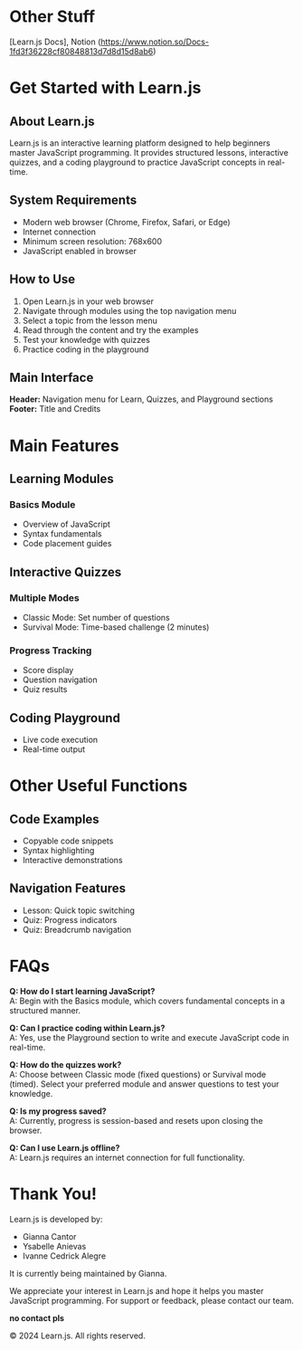 # Other Stuff
[Learn.js Docs], Notion (https://www.notion.so/Docs-1fd3f36228cf80848813d7d8d15d8ab6)

# Get Started with Learn.js
## About Learn.js
Learn.js is an interactive learning platform designed to help beginners master JavaScript programming. It provides structured lessons, interactive quizzes, and a coding playground to practice JavaScript concepts in real-time.

## System Requirements
- Modern web browser (Chrome, Firefox, Safari, or Edge)
- Internet connection
- Minimum screen resolution: 768x600
- JavaScript enabled in browser

## How to Use
1. Open Learn.js in your web browser
2. Navigate through modules using the top navigation menu
3. Select a topic from the lesson menu
4. Read through the content and try the examples
5. Test your knowledge with quizzes
6. Practice coding in the playground

## Main Interface
**Header:** Navigation menu for Learn, Quizzes, and Playground sections
**Footer:** Title and Credits

# Main Features
## Learning Modules
### Basics Module
- Overview of JavaScript
- Syntax fundamentals
- Code placement guides
## Interactive Quizzes
### Multiple Modes
- Classic Mode: Set number of questions
- Survival Mode: Time-based challenge (2 minutes)
### Progress Tracking
- Score display
- Question navigation
- Quiz results
## Coding Playground
- Live code execution
- Real-time output

# Other Useful Functions
## Code Examples
- Copyable code snippets
- Syntax highlighting
- Interactive demonstrations
## Navigation Features
- Lesson: Quick topic switching
- Quiz: Progress indicators
- Quiz: Breadcrumb navigation

# FAQs
**Q: How do I start learning JavaScript?**  
A: Begin with the Basics module, which covers fundamental concepts in a structured manner.  

**Q: Can I practice coding within Learn.js?**  
A: Yes, use the Playground section to write and execute JavaScript code in real-time.  

**Q: How do the quizzes work?**  
A: Choose between Classic mode (fixed questions) or Survival mode (timed). Select your preferred module and answer questions to test your knowledge.  

**Q: Is my progress saved?**  
A: Currently, progress is session-based and resets upon closing the browser.  

**Q: Can I use Learn.js offline?**  
A: Learn.js requires an internet connection for full functionality.  

# Thank You!
Learn.js is developed by:

- Gianna Cantor
- Ysabelle Anievas
- Ivanne Cedrick Alegre

It is currently being maintained by Gianna.

We appreciate your interest in Learn.js and hope it helps you master JavaScript programming. For support or feedback, please contact our team.

**no contact pls**

© 2024 Learn.js. All rights reserved.
